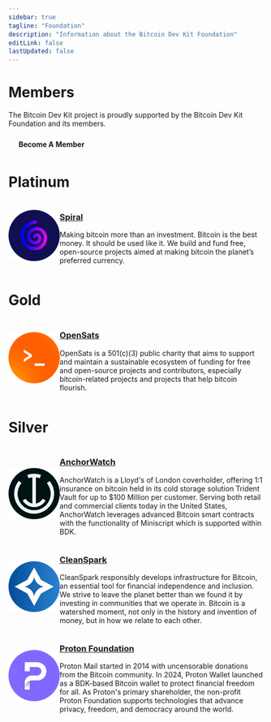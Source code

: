 ```yaml
---
sidebar: true
tagline: "Foundation"
description: "Information about the Bitcoin Dev Kit Foundation"
editLink: false
lastUpdated: false
---
```


# Members

The Bitcoin Dev Kit project is proudly supported by the Bitcoin Dev Kit Foundation and its members.

<div style="text-align: left; margin-bottom: 2rem;">
  <a href="/foundation/become-a-member" style="display: inline-block; background-color: var(--docs-primary-dark); color: var(--docs-dark); padding: 10px 20px; text-decoration: none; border-radius: 5px; font-weight: bold;">Become A Member</a>
</div>

# Platinum

<!-- Spiral -->
<div class="members">
  <div class="members-logo">
    <a href="https://spiral.xyz/" target="_blank">
      <img src="/img/member-logos/spiral.png" alt="Spiral" />
    </a>
  </div>
  <div class="tagline">
    <h3>
      <a href="https://spiral.xyz/" target="_blank">Spiral</a>
    </h3>
    <p>Making bitcoin more than an investment. Bitcoin is the best money. It should be used like it. We build and fund free, open-source projects aimed at making bitcoin the planet’s preferred currency.</p>
  </div>
</div>

# Gold

<!-- OpenSats -->
<div class="members">
  <div class="members-logo">
    <a href="https://opensats.org/" target="_blank">
      <img src="/img/member-logos/opensats.png" alt="OpenSats" />
    </a>
  </div>
  <div class="tagline">
    <h3>
      <a href="https://opensats.org/" target="_blank">OpenSats</a>
    </h3>
    <p>OpenSats is a 501(c)(3) public charity that aims to support and maintain a sustainable ecosystem of funding for free and open-source projects and contributors, especially bitcoin-related projects and projects that help bitcoin flourish.</p>
  </div>
</div>

# Silver

<!-- AnchorWatch -->
<div class="members">
  <div class="members-logo">
    <a href="https://www.anchorwatch.com/" target="_blank">
      <img src="/img/member-logos/anchorwatch.png" alt="AnchorWatch" />
    </a>
  </div>
  <div class="tagline">
    <h3>
      <a href="https://www.anchorwatch.com/" target="_blank">AnchorWatch</a>
    </h3>
    <p>AnchorWatch is a Lloyd's of London coverholder, offering 1:1
insurance on bitcoin held in its cold storage solution Trident Vault for
up to $100 Million per customer. Serving both retail and commercial
clients today in the United States, AnchorWatch leverages advanced
Bitcoin smart contracts with the functionality of Miniscript which is
supported within BDK.</p>
  </div>
</div>

  <!-- CleanSpark -->
<div class="members">
  <div class="members-logo">
    <a href="https://www.cleanspark.com/" target="_blank">
      <img src="/img/member-logos/cleanspark.png" alt="CleanSpark" />
    </a>
  </div>
  <div class="tagline">
    <h3>
      <a href="https://www.cleanspark.com/" target="_blank">CleanSpark</a>
    </h3>
    <p>CleanSpark responsibly develops infrastructure for Bitcoin, an essential
tool for financial independence and inclusion. We strive to leave the
planet better than we found it by investing in communities that we operate
in. Bitcoin is a watershed moment, not only in the history and invention of
money, but in how we relate to each other.</p>
  </div>
</div>

  <!-- Proton Foundation -->
<div class="members">
  <div class="members-logo">
    <a href="https://proton.me/foundation/" target="_blank">
      <img src="/img/member-logos/protonfoundation.png" alt="Proton Foundation" />
    </a>
  </div>
  <div class="tagline">
    <h3>
      <a href="https://proton.me/foundation/" target="_blank">Proton Foundation</a>
    </h3>
    <p>Proton Mail started in 2014 with uncensorable donations from the Bitcoin community. In 2024, Proton Wallet launched as a BDK-based Bitcoin wallet to protect financial freedom for all. As Proton's primary shareholder, the non-profit Proton Foundation supports technologies that advance privacy, freedom, and democracy around the world.</p>
  </div>
</div>

<style>
.members {
  display: flex;
  flex-direction: row;
}

.members-logo {
  flex-basis: 20%;
  margin: auto;
}

.tagline {
  flex-basis: 80%
}

@media screen and (max-width: 700px) {
  .members {
    display: flex;
    flex-direction: column;
    justify-content: space-around;
  }

  .members-logo {
    flex-basis: 20%;
    margin: auto;
  }

  .tagline {
    flex-basis: 80%
  }
}
</style>
